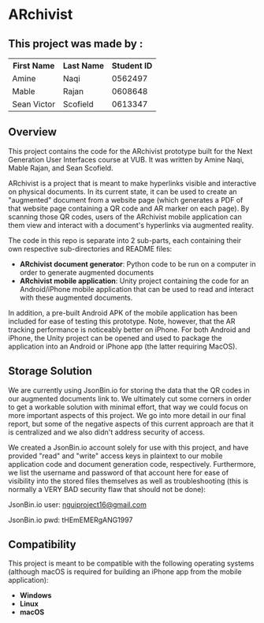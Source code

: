 
# ARchivist

<h2> This project was made by :  </h2>
<table style="width:100%" align="center">
    <tr>
        <th>First Name</th>
        <th>Last Name</th>
        <th>Student ID</th>
    </tr>
    <tr>
        <td>Amine</td>
        <td>Naqi</td>
        <td>0562497</td>
    </tr>    
    <tr>
        <td>Mable</td>
        <td>Rajan</td>
        <td>0608648</td>
    </tr>
    <tr>
        <td>Sean Victor</td>
        <td>Scofield</td>
        <td>0613347</td>
    </tr>    
</table>

## Overview

This project contains the code for the ARchivist prototype built for
the Next Generation User Interfaces course at VUB. It was written by
Amine Naqi, Mable Rajan, and Sean Scofield.

ARchivist is a project that is meant to make hyperlinks visible and interactive on physical documents. In its current state, it can be used to create an "augmented" document from a website page (which generates a PDF of that website page containing a QR code and AR marker on each page). By scanning those QR codes, users of the ARchivist mobile application can them view and interact with a document's hyperlinks via augmented reality.

The code in this repo is separate into 2 sub-parts, each containing their own respective sub-directories and README files:
- **ARchivist document generator**: Python code to be run on a computer in order to generate augmented documents
- **ARchivist mobile application**: Unity project containing the code for an Android/iPhone mobile application that can be used to read and interact with these augmented documents.

In addition, a pre-built Android APK of the mobile application has been included for ease of testing this prototype. Note, however, that the AR tracking performance is noticeably better on iPhone. For both Android and iPhone, the Unity project can be opened and used to package the application into an Android or iPhone app (the latter requiring MacOS).

## Storage Solution

We are currently using JsonBin.io for storing the data that the QR codes in our augmented documents link to. We ultimately cut some corners in order to get a workable solution with minimal effort, that way we could focus on more important aspects of this project. We go into more detail in our final report, but some of the negative aspects of this current approach are that it is centralized and we also didn't address security of access.

We created a JsonBin.io account solely for use with this project, and have provided "read" and "write" access keys in plaintext to our mobile application code and document generation code, respectively. Furthermore, we list the username and password of that account here for ease of visibility into the stored files themselves as well as troubleshooting (this is normally a VERY BAD security flaw that should not be done):

JsonBin.io user: nguiproject16@gmail.com

JsonBin.io pwd: tHEmEMERgANG1997

## Compatibility

This project is meant to be compatible with the following operating systems (although macOS is required for building an iPhone app from the mobile application):

- **Windows**
- **Linux**
- **macOS**
